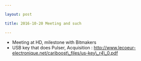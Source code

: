 ```yaml
---

layout: post

title: 2016-10-20 Meeting and such

---
```



-   Meeting at HD, milestone with Bitmakers
-   USB key that does Pulser, Acquisition :
    http://www.lecoeur-electronique.net/cariboost\_files/us-key\_r4\_0.pdf

